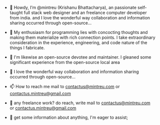 - 👋 Howdy, I’m @mintreu (Krishanu Bhattacharya), an passionate self-taught full stack web designer and an freelance computer developer from india. 
    and I love the wonderful way collaboration and information sharing occurred through open-source...
    
- 👀 My enthusiasm for programming lies with concocting thoughts and making them materialize with rich connection points.
     I take extraordinary consideration in the experience, engineering, and code nature of the things I fabricate.
- 🌱 I'm likewise an open-source devotee and maintainer. I gleaned some significant experience from the open-source local area 
- 💞️ I love the wonderful way collaboration and information sharing occurred through open-source...
- 📫 How to reach me mail to contactus@mintreu.com or contactus.mintreu@gmail.com   
- 💼 any freelance  work? do reach, write mail to contactus@mintreu.com or contactus.mintreu@gmail.com  
- 💬 get some information about anything, I'm eager to assist;
